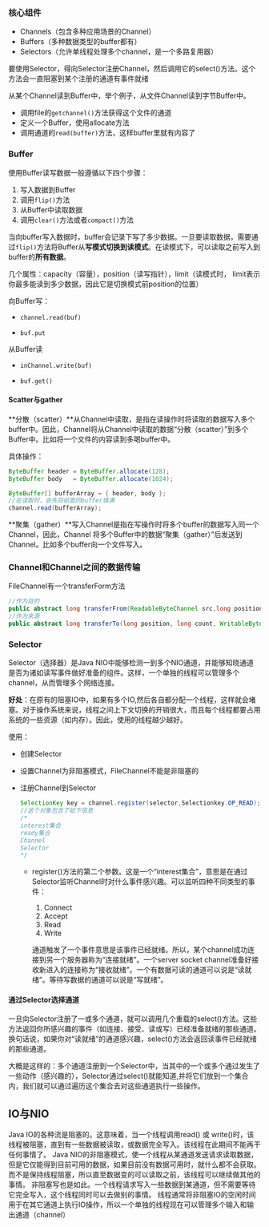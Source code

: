 ### 核心组件

- Channels（包含多种应用场景的Channel）
- Buffers（多种数据类型的buffer都有）
- Selectors（允许单线程处理多个channel，是一个多路复用器）



要使用Selector，得向Selector注册Channel，然后调用它的select()方法。这个方法会一直阻塞到某个注册的通道有事件就绪



从某个Channel读到Buffer中，举个例子，从文件Channel读到字节Buffer中。

- 调用file的`getchannel()`方法获得这个文件的通道
- 定义一个Buffer，使用allocate方法
- 调用通道的`read(buffer)`方法，这样buffer里就有内容了



### Buffer

使用Buffer读写数据一般遵循以下四个步骤：

1. 写入数据到Buffer
2. 调用`flip()`方法
3. 从Buffer中读取数据
4. 调用`clear()`方法或者`compact()`方法

当向buffer写入数据时，buffer会记录下写了多少数据。一旦要读取数据，需要通过``flip()``方法将Buffer从**写模式切换到读模式**。在读模式下，可以读取之前写入到buffer的**所有数据**。

几个属性：capacity（容量），position（读写指针），limit（读模式时， limit表示你最多能读到多少数据，因此它是切换模式前position的位置）



向Buffer写：

- `channel.read(buf)`

- `buf.put`

从Buffer读

- `inChannel.write(buf)`

- `buf.get()`





#### Scatter与gather

**分散（scatter）**从Channel中读取，是指在读操作时将读取的数据写入多个buffer中。因此，Channel将从Channel中读取的数据“分散（scatter）”到多个Buffer中。比如将一个文件的内容读到多喝buffer中。

具体操作：

```java
ByteBuffer header = ByteBuffer.allocate(128);
ByteBuffer body   = ByteBuffer.allocate(1024);

ByteBuffer[] bufferArray = { header, body };
//在读取时，会先将前面的buffer填满
channel.read(bufferArray);
```

**聚集（gather）**写入Channel是指在写操作时将多个buffer的数据写入同一个Channel，因此，Channel 将多个Buffer中的数据“聚集（gather）”后发送到Channel。比如多个buffer向一个文件写入。





### Channel和Channel之间的数据传输

FileChannel有一个transferForm方法

```java
//作为目的
public abstract long transferFrom(ReadableByteChannel src,long position, long count)
//作为来源
public abstract long transferTo(long position, long count, WritableByteChannel target)
```





### Selector

Selector（选择器）是Java NIO中能够检测一到多个NIO通道，并能够知晓通道是否为诸如读写事件做好准备的组件。这样，一个单独的线程可以管理多个channel，从而管理多个网络连接。

**好处**：在原有的阻塞IO中，如果有多个IO,然后各自都分配一个线程，这样就会堵塞。对于操作系统来说，线程之间上下文切换的开销很大，而且每个线程都要占用系统的一些资源（如内存）。因此，使用的线程越少越好。



使用：

- 创建Selector

- 设置Channel为非阻塞模式，FileChannel不能是非阻塞的

- 注册Channel到Selector  

  ```java
  SelectionKey key = channel.register(selector,Selectionkey.OP_READ);
  //这个对象包含了如下信息
  /*
  interest集合
  ready集合
  Channel
  Selector
  */
  ```
  - register()方法的第二个参数。这是一个“interest集合”，意思是在通过Selector监听Channel时对什么事件感兴趣。可以监听四种不同类型的事件：

    1. Connect
    2. Accept
    3. Read
    4. Write

    通道触发了一个事件意思是该事件已经就绪。所以，某个channel成功连接到另一个服务器称为“连接就绪”。一个server socket channel准备好接收新进入的连接称为“接收就绪”。一个有数据可读的通道可以说是“读就绪”。等待写数据的通道可以说是“写就绪”。

    

#### 通过Selector选择通道

一旦向Selector注册了一或多个通道，就可以调用几个重载的select()方法。这些方法返回你所感兴趣的事件（如连接、接受、读或写）已经准备就绪的那些通道。换句话说，如果你对“读就绪”的通道感兴趣，select()方法会返回读事件已经就绪的那些通道。



大概是这样的：多个通道注册到一个Selector中，当其中的一个或多个通过发生了一些动作（感兴趣的），Selector通过select()就能知道,并将它们放到一个集合内，我们就可以通过遍历这个集合去对这些通道执行一些操作。





## IO与NIO

Java IO的各种流是阻塞的。这意味着，当一个线程调用read() 或 write()时，该线程被阻塞，直到有一些数据被读取，或数据完全写入。该线程在此期间不能再干任何事情了。 Java NIO的非阻塞模式，使一个线程从某通道发送请求读取数据，但是它仅能得到目前可用的数据，如果目前没有数据可用时，就什么都不会获取。而不是保持线程阻塞，所以直至数据变的可以读取之前，该线程可以继续做其他的事情。 非阻塞写也是如此。一个线程请求写入一些数据到某通道，但不需要等待它完全写入，这个线程同时可以去做别的事情。 线程通常将非阻塞IO的空闲时间用于在其它通道上执行IO操作，所以一个单独的线程现在可以管理多个输入和输出通道（channel）